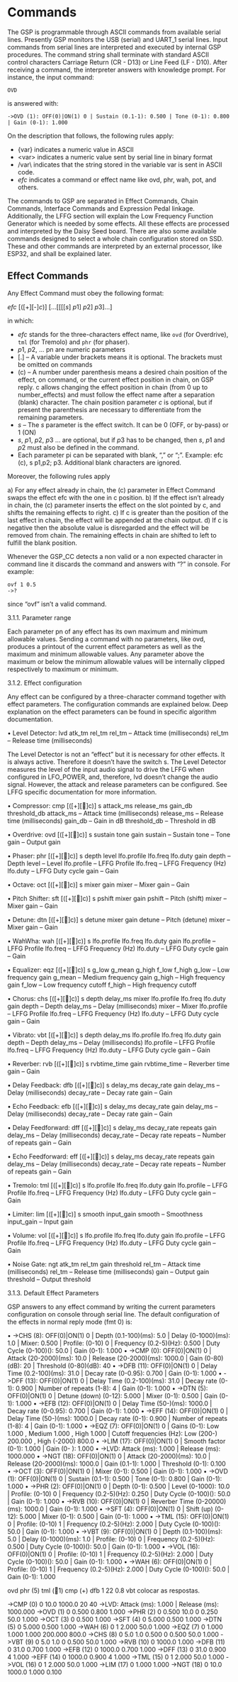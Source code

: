 # Commands

The GSP is programmable through ASCII commands from available serial lines. Presently GSP monitors the USB (serial) and UART_1 serial lines. Input commands from serial lines are interpreted and executed by internal GSP procedures. The command string shall terminate with standard ASCII control characters Carriage Return (CR - D13) or Line Feed (LF - D10). After receiving a command, the interpreter answers with knowledge prompt. For instance, the input command:

```OVD```

is answered with:

```->OVD (1): OFF(0)|ON(1) 0 | Sustain (0.1-1): 0.500 | Tone (0-1): 0.800 | Gain (0-1): 1.000```

On the description that follows, the following rules apply:
 
- {var} indicates a numeric value in ASCII
-	\<var\> indicates a numeric value sent by serial line in binary format
-	/var\ indicates that the string stored in the variable var is sent in ASCII code.
-	*efc* indicates a command or effect name like ovd, phr, wah, pot, and others.

The commands to GSP are separated in Effect Commands, Chain Commands, Interface Commands and Expression Pedal linkage. Additionally, the LFFG section will explain the Low Frequency Function Generator which is needed by some effects. All these effects are processed and interpreted by the Daisy Seed board. There are also some available commands designed to select a whole chain configuration stored on SSD. These and other commands are interpreted by an external processor, like ESP32, and shall be explained later.

## Effect Commands

Any Effect Command must obey the following format:

*efc* [([+][-]*c*)] […[[[[*s*] *p*1] *p*2] *p*3]…]

in which:

-	*efc* stands for the three-characters effect name, like ```ovd``` (for Overdrive), ```tml``` (for Tremolo) and ```phr``` (for phaser).
-	*p*1, *p*2, … pn are numeric parameters
-	[.] – A variable under brackets means it is optional. The brackets must be omitted on commands
-	(c) – A number under parenthesis means a desired chain position of the effect, on command, or the current effect position in chain, on GSP reply. c allows changing the effect position in chain (from 0 up to number_effects) and must follow the effect name after a separation (blank) character. The chain position parameter *c* is optional, but if present the parenthesis are necessary to differentiate from the remaining parameters.
-	*s* – The *s* parameter is the effect switch. It can be 0 (OFF, or by-pass) or 1 (ON)
-	*s*, *p*1, *p*2, *p*3 … are optional, but if *p*3 has to be changed, then *s*, *p*1 and *p*2 must also be defined in the command.
-	Each parameter pi can be separated with blank, “,” or “;”. Example: efc (c), s p1,p2; p3. Additional blank characters are ignored.

Moreover, the following rules apply

a)	For any effect already in chain, the (c) parameter in Effect Command swaps the effect efc with the one in c position. 
b)	If the effect isn’t already in chain, the (c) parameter inserts the effect on the slot pointed by c, and shifts the remaining effects to right. 
c)	If c is greater than the position of the last effect in chain, the effect will be appended at the chain output. 
d)	If c is negative then the absolute value is disregarded and the effect will be removed from chain. The remaining effects in chain are shifted to left to fulfill the blank position.

Whenever the GSP_CC detects a non valid or a non expected character in command line it discards the command and answers with “?” in console. For example:

	ovf 1 0.5
	->?

since “ovf” isn’t a valid command.

3.1.1. Parameter range

Each parameter pn of any effect has its own maximum and minimum allowable values. Sending a command with no parameters, like ovd, produces a printout of the current effect parameters as well as the maximum and minimum allowable values. Any parameter above the maximum or below the minimum allowable values will be internally clipped respectively to maximum or minimum. 

3.1.2. Effect configuration

Any effect can be configured by a three-character command together with effect parameters. The configuration commands are explained below. Deep explanation on the effect parameters can be found in specific algorithm documentation.

•	Level Detector:
lvd atk_tm rel_tm
	rel_tm 		– Attack time (milliseconds)
	rel_tm		– Release time (milliseconds)

The Level Detector is not an “effect” but it is necessary for other effects. It is always active. Therefore it doesn’t have the switch s. The Level Detector measures the level of the input audio signal to drive the LFFG when configured in LFO_POWER, and, therefore, lvd doesn’t change the audio signal. However, the attack and release parameters can be configured. See LFFG specific documentation for more information.

•	Compressor:
	cmp [([+][]c)] s attack_ms release_ms gain_db threshold_db
		attack_ms 	– Attack time (milliseconds)
		release_ms 	– Release time (milliseconds)
		gain_db		– Gain in dB
		threshold_db 	– Threshold in dB

•	Overdrive:
	ovd [([+][]c)] s sustain tone gain
		sustain 		– Sustain
		tone 		– Tone
		gain 		– Output gain

•	Phaser:
	phr [([+][]c)] s depth level lfo.profile lfo.freq lfo.duty gain
		depth 		– Depth
		level 		– Level
		lfo.profile 	– LFFG Profile
		lfo.freq 		– LFFG Frequency (Hz)
		lfo.duty		– LFFG Duty cycle
		gain 		– Gain

•	Octave:
	oct [([+][]c)] s mixer gain
		mixer 		– Mixer
		gain 		– Gain

•	Pitch Shifter:
	sft [([+][]c)] s pshift mixer gain
		pshift 		– Pitch (shift)
		mixer 		– Mixer
		gain 		– Gain

•	Detune:
	dtn [([+][]c)] s detune mixer gain
		detune 		– Pitch (detune)
		mixer 		– Mixer
		gain 		– Gain

•	WahWha:
	wah [([+][]c)] s lfo.profile lfo.freq lfo.duty gain
		lfo.profile 	– LFFG Profile
		lfo.freq 		– LFFG Frequency (Hz)
		lfo.duty		– LFFG Duty cycle
		gain 		– Gain 

•	Equalizer:
	eqz [([+][]c)] s g_low g_mean g_high f_low f_high
		g_low 		– Low frequency gain
g_mean 	– Medium frequency gain
g_high 		– High frequency gain
f_low 		– Low frequency cutoff
f_high 		– High frequency cutoff

•	Chorus:
	chs [([+][]c)] s depth delay_ms mixer lfo.profile lfo.freq lfo.duty gain
		depth 		– Depth
		delay_ms 	– Delay (milliseconds)
		mixer 		– Mixer
		lfo.profile 	– LFFG Profile
		lfo.freq 		– LFFG Frequency (Hz)
		lfo.duty		– LFFG Duty cycle
		gain 		– Gain

•	Vibrato:
	vbt [([+][]c)] s depth delay_ms lfo.profile lfo.freq lfo.duty gain
		depth 		– Depth
		delay_ms 	– Delay (milliseconds)
		lfo.profile 	– LFFG Profile
		lfo.freq 		– LFFG Frequency (Hz)
		lfo.duty		– LFFG Duty cycle
		gain 		– Gain

•	Reverber:
	rvb [([+][]c)] s rvbtime_time gain
		rvbtime_time 	– Reverber time
		gain 		– Gain

•	Delay Feedback:
	dfb [([+][]c)] s delay_ms decay_rate gain
		delay_ms 	– Delay (milliseconds)
		decay_rate 	– Decay rate
		gain 		– Gain

•	Echo Feedback:
	efb [([+][]c)] s delay_ms decay_rate gain
		delay_ms 	– Delay (milliseconds)
		decay_rate 	– Decay rate
		gain 		– Gain

•	Delay Feedforward:
	dff [([+][]c)] s delay_ms decay_rate repeats gain
		delay_ms 	– Delay (milliseconds)
		decay_rate 	– Decay rate
		repeats 	– Number of repeats
		gain 		– Gain

•	Echo Feedforward:
	eff [([+][]c)] s delay_ms decay_rate repeats gain
		delay_ms 	– Delay (milliseconds)
		decay_rate 	– Decay rate
		repeats 	– Number of repeats
		gain 		– Gain

•	Tremolo:
	tml [([+][]c)] s lfo.profile lfo.freq lfo.duty gain
		lfo.profile 	– LFFG Profile
		lfo.freq 		– LFFG Frequency (Hz)
		lfo.duty		– LFFG Duty cycle
		gain 		– Gain

•	Limiter: 
	lim [([+][]c)] s smooth input_gain
		smooth 	– Smoothness
		input_gain 	– Input gain

•	Volume:
	vol [([+][]c)] s lfo.profile lfo.freq lfo.duty gain
		lfo.profile 	– LFFG Profile
		lfo.freq 		– LFFG Frequency (Hz)
		lfo.duty		– LFFG Duty cycle
		gain 		– Gain

•	Noise Gate:
ngt atk_tm rel_tm gain threshold
	rel_tm 		– Attack time (milliseconds)
	rel_tm		– Release time (milliseconds)
	gain		– Output gain
	threshold	– Output threshold

3.1.3. Default Effect Parameters

GSP answers to any effect command by writing the current parameters configuration on console through serial line. The default configuration of the effects in normal reply mode (fmt 0) is:

•	->CHS (8): OFF(0)|ON(1) 0 | Depth (0.1-100)(ms): 5.0 | Delay (0-1000)(ms): 1.0 | Mixer: 0.500 | Profile: (0-10) 0 | Frequency (0.2-5)(Hz): 0.500 | Duty Cycle (0-100)(): 50.0 | Gain (0-1): 1.000
•	->CMP (0): OFF(0)|ON(1) 0 | Attack (20-2000)(ms): 10.0 | Release (20-2000)(ms): 1000.0 | Gain (0-80)(dB): 20 | Threshold (0-80)(dB): 40
•	->DFB (11): OFF(0)|ON(1) 0 | Delay Time (0.2-100)(ms): 31.0 | Decay rate (0-0.95): 0.700 | Gain (0-1): 1.000
•	->DFF (13): OFF(0)|ON(1) 0 | Delay Time (0.2-100)(ms): 31.0 | Decay rate (0-1): 0.900 | Number of repeats (1-8): 4 | Gain (0-1): 1.000
•	->DTN (5): OFF(0)|ON(1) 0 | Detune (down) (0-12): 5.000 | Mixer (0-1): 0.500 | Gain (0-1): 1.000
•	->EFB (12): OFF(0)|ON(1) 0 | Delay Time (50-)(ms): 1000.0 | Decay rate (0-0.95): 0.700 | Gain (0-1): 1.000
•	->EFF (14): OFF(0)|ON(1) 0 | Delay Time (50-)(ms): 1000.0 | Decay rate (0-1): 0.900 | Number of repeats (1-8): 4 | Gain (0-1): 1.000
•	->EQZ (7): OFF(0)|ON(1) 0 | Gains (0-1): Low 1.000 , Medium  1.000 , High 1.000 | Cutoff frequencies (Hz): Low (200-) 200.000 , High (-2000) 800.0
•	->LIM (17): OFF(0)|ON(1) 0 | Smooth factor (0-1): 1.000 | Gain (0- ): 1.000
•	->LVD: Attack (ms):    1.000 | Release (ms): 1000.000
•	->NGT (18): OFF(0)|ON(1) 0 | Attack (20-2000)(ms): 10.0 | Release (20-2000)(ms): 1000.0 | Gain (0.1-1): 1.000 | Threshold (0-1): 0.100
•	->OCT (3): OFF(0)|ON(1) 0 | Mixer (0-1): 0.500 | Gain (0-1): 1.000
•	->OVD (1): OFF(0)|ON(1) 0 | Sustain (0.1-1): 0.500 | Tone (0-1): 0.800 | Gain (0-1): 1.000
•	->PHR (2): OFF(0)|ON(1) 0 | Depth (0-1): 0.500 | Level (0-1000): 10.0 | Profile: (0-10) 0 | Frequency (0.2-5)(Hz): 0.250 | Duty Cycle (0-100)(): 50.0 | Gain (0-1): 1.000
•	->RVB (10): OFF(0)|ON(1) 0 | Reverber Time (0-20000)(ms): 1000.0 | Gain (0-1): 1.000
•	->SFT (4): OFF(0)|ON(1) 0 | Shift (up) (0-12): 5.000 | Mixer (0-1): 0.500 | Gain (0-1): 1.000
•	->TML (15): OFF(0)|ON(1) 0 | Profile: (0-10) 1 | Frequency (0.2-5)(Hz): 2.000 | Duty Cycle (0-100)(): 50.0 | Gain (0-1): 1.000
•	->VBT (9): OFF(0)|ON(1) 0 | Depth (0.1-100)(ms): 5.0 | Delay (0-1000)(ms): 1.0 | Profile: (0-10) 0 | Frequency (0.2-5)(Hz): 0.500 | Duty Cycle (0-100)(): 50.0 | Gain (0-1): 1.000
•	->VOL (16): OFF(0)|ON(1) 0 | Profile: (0-10) 1 | Frequency (0.2-5)(Hz): 2.000 | Duty Cycle (0-100)(): 50.0 | Gain (0-1): 1.000
•	->WAH (6): OFF(0)|ON(1) 0 | Profile: (0-10) 1 | Frequency (0.2-5)(Hz): 2.000 | Duty Cycle (0-100)(): 50.0 | Gain (0-1): 1.000


ovd
phr (5)
tml (1)
cmp (+)
dfb 1 22 0.8
vbt
colocar as respostas.


->CMP (0) 0 10.0 1000.0 20 40
->LVD: Attack (ms):    1.000 | Release (ms): 1000.000
->OVD (1) 0 0.500 0.800 1.000
->PHR (2) 0 0.500 10.0 0 0.250 50.0 1.000
->OCT (3) 0 0.500 1.000
->SFT (4) 0 5.000 0.500  1.000
->DTN (5) 0 5.000 0.500 1.000
->WAH (6) 0 1 2.000 50.0 1.000
->EQZ (7) 0 1.000 1.000 1.000 200.000 800.0
->CHS (8) 0 5.0 1.0 0.500 0 0.500 50.0 1.000
->VBT (9) 0 5.0 1.0 0 0.500 50.0 1.000
->RVB (10) 0 1000.0 1.000
->DFB (11) 0 31.0 0.700 1.000
->EFB (12) 0 1000.0 0.700 1.000
->DFF (13) 0 31.0 0.900 4 1.000
->EFF (14) 0 1000.0 0.900 4 1.000
->TML (15) 0 1 2.000 50.0 1.000
->VOL (16) 0 1 2.000 50.0 1.000
->LIM (17) 0 1.000 1.000
->NGT (18) 0 10.0  1000.0 1.000 0.100


